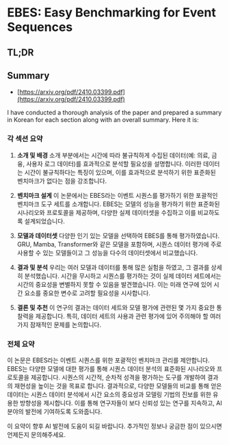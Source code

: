 # EBES: Easy Benchmarking for Event Sequences
## TL;DR
## Summary
- [https://arxiv.org/pdf/2410.03399.pdf](https://arxiv.org/pdf/2410.03399.pdf)

I have conducted a thorough analysis of the paper and prepared a summary in Korean for each section along with an overall summary. Here it is:

### 각 섹션 요약

1. **소개 및 배경**
   소개 부분에서는 시간에 따라 불규칙하게 수집된 데이터(예: 의료, 금융, 사용자 로그 데이터)를 효과적으로 분석할 필요성을 설명합니다. 이러한 데이터는 시간이 불규칙하다는 특징이 있으며, 이를 효과적으로 분석하기 위한 표준화된 벤치마크가 없다는 점을 강조합니다.

2. **벤치마크 설계**
   이 논문에서는 EBES라는 이벤트 시퀀스를 평가하기 위한 포괄적인 벤치마크 도구 세트를 소개합니다. EBES는 모델의 성능을 평가하기 위한 표준화된 시나리오와 프로토콜을 제공하며, 다양한 실제 데이터셋을 수집하고 이를 비교하도록 설계되었습니다.

3. **모델과 데이터셋**
   다양한 인기 있는 모델을 선택하여 EBES를 통해 평가하였습니다. GRU, Mamba, Transformer와 같은 모델을 포함하며, 시퀀스 데이터 평가에 주로 사용할 수 있는 모델들이고 그 성능을 다수의 데이터셋에서 비교했습니다.

4. **결과 및 분석**
   우리는 여러 모델과 데이터를 통해 많은 실험을 하였고, 그 결과를 상세히 분석했습니다. 시간을 무시하고 시퀀스를 평가하는 것이 실제 데이터 세트에서는 시간의 중요성을 변별하지 못할 수 있음을 발견했습니다. 이는 미래 연구에 있어 시간 요소를 중요한 변수로 고려할 필요성을 시사합니다.

5. **결론 및 추천**
   이 연구의 결과는 데이터 세트와 모델 평가에 관련된 몇 가지 중요한 통찰력을 제공합니다. 특히, 데이터 세트의 사용과 관련 평가에 있어 주의해야 할 여러 가지 잠재적인 문제를 논의합니다.

### 전체 요약

이 논문은 EBES라는 이벤트 시퀀스를 위한 포괄적인 벤치마크 관리를 제안합니다. EBES는 다양한 모델에 대한 평가를 통해 시퀀스 데이터 분석의 표준화된 시나리오와 프로토콜을 제공합니다. 시퀀스의 시간적, 순차적 성격을 평가하는 도구를 개발하여 결과의 재현성을 높이는 것을 목표로 합니다. 결과적으로, 다양한 모델들의 비교를 통해 얻은 데이터는 시퀀스 데이터 분석에서 시간 요소의 중요성과 모델링 기법의 진보를 위한 유용한 방향성을 제시합니다. 이를 통해 연구자들이 보다 신뢰성 있는 연구를 지속하고, AI 분야의 발전에 기여하도록 도와줍니다.

이 요약이 향후 AI 발전에 도움이 되길 바랍니다. 추가적인 정보나 궁금한 점이 있으시면 언제든지 문의해주세요.